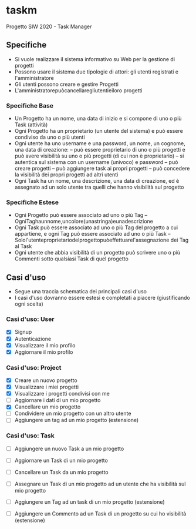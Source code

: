 # taskm
Progetto SIW 2020 - Task Manager

## Specifiche

* Si vuole realizzare il sistema informativo su Web per la gestione di progetti
* Possono usare il sistema due tipologie di attori: gli utenti registrati e l'amministratore
* Gli utenti possono creare e gestire Progetti
* L'amministratorepuòcancellaregliutentieiloro progetti

### Specifiche Base

* Un Progetto ha un nome, una data di inizio e si compone di uno o più Task (attività)
* Ogni Progetto ha un proprietario (un utente del sistema) e può essere condiviso da uno o più utenti
* Ogni utente ha uno username e una password, un nome, un cognome, una data di creazione:
– può essere proprietario di uno o più progetti e può avere visibilità su uno o più progetti (di cui non è proprietario)
– si autentica sul sistema con un username (univoco) e password
– può creare progetti
– può aggiungere task ai propri progetti
– può concedere la visibilità dei propri progetti ad altri utenti
* Ogni Task ha un nome, una descrizione, una data di creazione, ed è assegnato ad un solo utente tra quelli che hanno visibilità sul progetto

### Specifiche Estese

* Ogni Progetto può essere associato ad uno o più Tag
– OgniTaghaunnome,uncolore(unastringa)eunadescrizione
* Ogni Task può essere associato ad uno o più Tag del progetto a cui appartiene, e ogni Tag può essere associato ad uno o più Task
– Solol'utenteproprietariodelprogettopuòeffettuarel'assegnazione dei Tag al Task
* Ogni utente che abbia visibilità di un progetto può scrivere uno o più Commenti sotto qualsiasi Task di quel progetto

## Casi d'uso

* Segue una traccia schematica dei principali casi d'uso
* I casi d'uso dovranno essere estesi e completati a piacere (giustificando ogni scelta)

### Casi d'uso: User

- [x] Signup
- [x] Autenticazione
- [x] Visualizzare il mio profilo 
- [x] Aggiornare il mio profilo

### Casi d'uso: Project

- [x] Creare un nuovo progetto
- [x] Visualizzare i miei progetti
- [x] Visualizzare i progetti condivisi con me
- [ ] Aggiornare i dati di un mio progetto
- [x] Cancellare un mio progetto
- [ ] Condividere un mio progetto con un altro utente
- [ ] Aggiungere un tag ad un mio progetto (estensione)

### Casi d'uso: Task

- [ ] Aggiungere un nuovo Task a un mio progetto
- [ ] Aggiornare un Task di un mio progetto
- [ ] Cancellare un Task da un mio progetto
- [ ] Assegnare un Task di un mio progetto ad un utente che ha visibilità sul mio progetto
- [ ] Aggiungere un Tag ad un task di un mio progetto (estensione)
- [ ] Aggiungere un Commento ad un Task di un progetto su cui ho visibilità (estensione)

